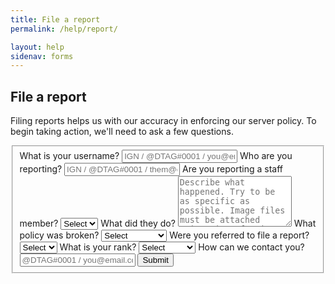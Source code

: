 ```yaml
---
title: File a report
permalink: /help/report/

layout: help
sidenav: forms
---
```


## File a report
Filing reports helps us with our accuracy in enforcing our server policy. To begin taking action, we'll need to ask a few questions.

<form class="usa-form-large" form method="POST" action="https://formspree.io/urgent@novelmc.net">
  <fieldset id="fs-frm-inputs">
  	<label for="username">What is your username?</label>
  	<input type="username" name="username" placeholder="IGN / @DTAG#0001 / you@email.com" required="">
    <label for="full-name">Who are you reporting?</label>
  	<input type="offender" name="offender" placeholder="IGN / @DTAG#0001 / them@email.com" required="">
    <label for="staff">Are you reporting a staff member?</label>
    <select name="staff" id="staff" required="">
      <option value="Select" selected="" disabled="">Select</option>
      <option value="Yes">Yes</option>
      <option value="No">No</option>
    </select>
  	<label for="action">What did they do?</label>
    <textarea rows="5" name="action" id="action" placeholder="Describe what happened. Try to be as specific as possible. Image files must be attached using sites for image hosting." required=""></textarea>
    <label for="rule">What policy was broken?</label>
    <select name="rule" id="rule" required="">
      <option value="Select" selected="" disabled="">Select</option>
      <option value="Server policy">Server policy</option>
      <option value="Discord policy">Discord policy</option>
      <option value="Other">Other</option>
    </select>
    <label for="referral">Were you referred to file a report?</label>
    <select name="referral" id="referral" required="">
      <option value="Select" selected="" disabled="">Select</option>
      <option value="Yes">Yes</option>
      <option value="No">No</option>
    </select>
    <label for="rank">What is your rank?</label>
    <select name="rank" id="rank" required="">
      <option value="Select" selected="" disabled="">Select</option>
      <option value="Member">Member</option>
      <option value="Architect">Architect</option>
      <option value="Mod">Mod</option>
      <option value="Senior Mod">Senior Mod</option>
      <option value="Developer">Developer</option>
      <option value="Executive">Executive</option>
    </select>
    <label for="contact">How can we contact you?</label>
  	<input type="contact" name="contact" placeholder="@DTAG#0001 / you@email.com" required="">
    <input type="hidden" name="_subject" id="email-subject" value="Report Form Submission">
  <button type="submit">Submit</button>
